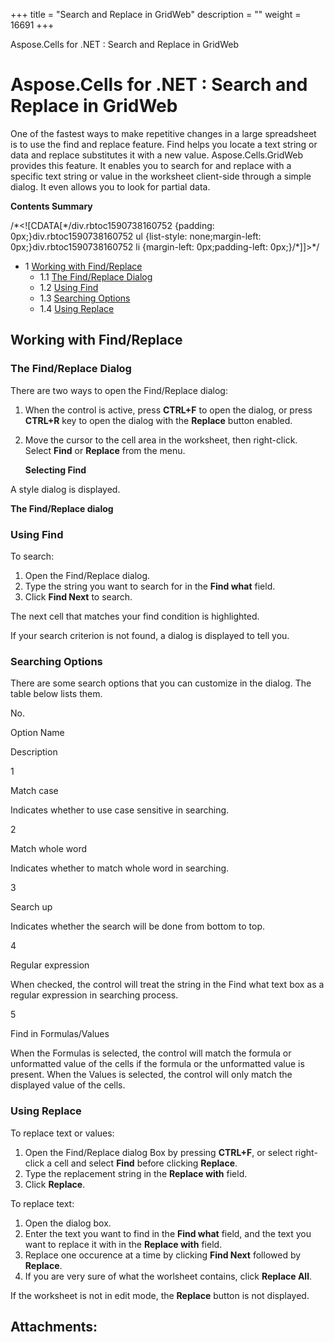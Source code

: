 +++
title = "Search and Replace in GridWeb" 
description = "" 
weight = 16691 
+++

Aspose.Cells for .NET : Search and Replace in GridWeb  

# Aspose.Cells for .NET : Search and Replace in GridWeb


One of the fastest ways to make repetitive changes in a large spreadsheet is to use the find and replace feature. Find helps you locate a text string or data and replace substitutes it with a new value. Aspose.Cells.GridWeb provides this feature. It enables you to search for and replace with a specific text string or value in the worksheet client-side through a simple dialog. It even allows you to look for partial data.

**Contents Summary**

/\*<!\[CDATA\[\*/div.rbtoc1590738160752 {padding: 0px;}div.rbtoc1590738160752 ul {list-style: none;margin-left: 0px;}div.rbtoc1590738160752 li {margin-left: 0px;padding-left: 0px;}/\*\]\]>\*/

*   1 [Working with Find/Replace](#SearchandReplaceinGridWeb-WorkingwithFind/Replace)
    *   1.1 [The Find/Replace Dialog](#SearchandReplaceinGridWeb-TheFind/ReplaceDialog)
    *   1.2 [Using Find](#SearchandReplaceinGridWeb-UsingFind)
    *   1.3 [Searching Options](#SearchandReplaceinGridWeb-SearchingOptions)
    *   1.4 [Using Replace](#SearchandReplaceinGridWeb-UsingReplace)

## Working with Find/Replace

### The Find/Replace Dialog

There are two ways to open the Find/Replace dialog:

1.  When the control is active, press **CTRL+F** to open the dialog, or press **CTRL+R** key to open the dialog with the **Replace** button enabled.
2.  Move the cursor to the cell area in the worksheet, then right-click. Select **Find** or **Replace** from the menu.  
      
    **Selecting Find**  
      
    

A style dialog is displayed.  
  
**The Find/Replace dialog**  

### Using Find

To search:

1.  Open the Find/Replace dialog.
2.  Type the string you want to search for in the **Find what** field.
3.  Click **Find Next** to search.

The next cell that matches your find condition is highlighted.

If your search criterion is not found, a dialog is displayed to tell you.

### Searching Options

There are some search options that you can customize in the dialog. The table below lists them.

No.

Option Name

Description

1

Match case

Indicates whether to use case sensitive in searching.

2

Match whole word

Indicates whether to match whole word in searching.

3

Search up

Indicates whether the search will be done from bottom to top.

4

Regular expression

When checked, the control will treat the string in the Find what text box as a regular expression in searching process.

5

Find in Formulas/Values

When the Formulas is selected, the control will match the formula or unformatted value of the cells if the formula or the unformatted value is present. When the Values is selected, the control will only match the displayed value of the cells.

### Using Replace

To replace text or values:

1.  Open the Find/Replace dialog Box by pressing **CTRL+F**, or select right-click a cell and select **Find** before clicking **Replace**.
2.  Type the replacement string in the **Replace with** field.
3.  Click **Replace**.

To replace text:

1.  Open the dialog box.
2.  Enter the text you want to find in the **Find what** field, and the text you want to replace it with in the **Replace with** field.
3.  Replace one occurence at a time by clicking **Find Next** followed by **Replace**.
4.  If you are very sure of what the worlsheet contains, click **Replace All**.

If the worksheet is not in edit mode, the **Replace** button is not displayed.

## Attachments:



